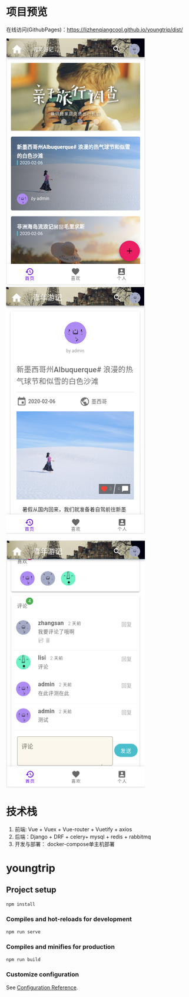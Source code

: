 # 项目预览
在线访问(GithubPages)：https://lizhenqiangcool.github.io/youngtrip/dist/

![首页](https://raw.githubusercontent.com/LizhenQiangCOOL/youngtrip/master/public/youngtrip1.png) ![内容页](https://raw.githubusercontent.com/LizhenQiangCOOL/youngtrip/master/public/youngtrip2.png)

![喜欢与点赞](https://raw.githubusercontent.com/LizhenQiangCOOL/youngtrip/master/public/youngtrip3.png)

# 技术栈
1. 前端: Vue + Vuex + Vue-router + Vuetify + axios
2. 后端：Django + DRF + celery+ mysql + redis + rabbitmq
3. 开发与部署： docker-compose单主机部署


# youngtrip

## Project setup
```
npm install
```

### Compiles and hot-reloads for development
```
npm run serve
```

### Compiles and minifies for production
```
npm run build
```

### Customize configuration
See [Configuration Reference](https://cli.vuejs.org/config/).
